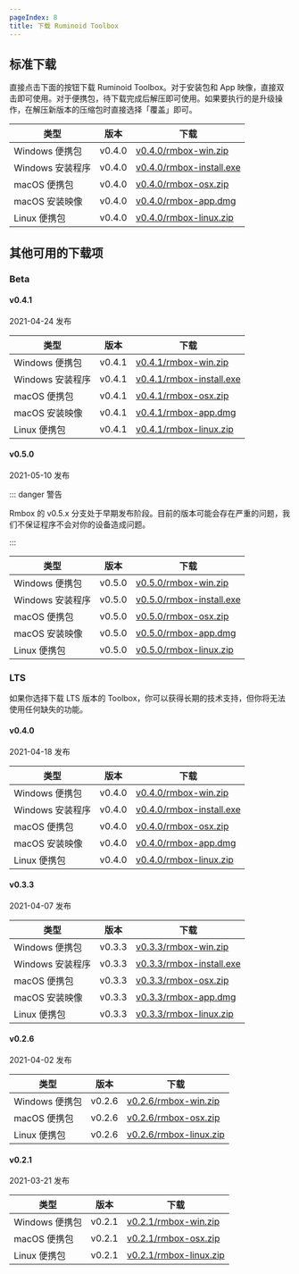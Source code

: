 ```yaml
---
pageIndex: 8
title: 下载 Ruminoid Toolbox
---
```


## 标准下载

直接点击下面的按钮下载 Ruminoid Toolbox。对于安装包和 App 映像，直接双击即可使用。对于便携包，待下载完成后解压即可使用。如果要执行的是升级操作，在解压新版本的压缩包时直接选择「覆盖」即可。

类型|版本|下载
-|-|-
Windows 便携包|v0.4.0|[v0.4.0/rmbox-win.zip](https://vbox-down-a.obs.cn-east-3.myhuaweicloud.com/rmbox/v0.4.0/rmbox-win.zip)
Windows 安装程序|v0.4.0|[v0.4.0/rmbox-install.exe](https://vbox-down-a.obs.cn-east-3.myhuaweicloud.com/rmbox/v0.4.0/rmbox-install.exe)
macOS 便携包|v0.4.0|[v0.4.0/rmbox-osx.zip](https://vbox-down-a.obs.cn-east-3.myhuaweicloud.com/rmbox/v0.4.0/rmbox-osx.zip)
macOS 安装映像|v0.4.0|[v0.4.0/rmbox-app.dmg](https://vbox-down-a.obs.cn-east-3.myhuaweicloud.com/rmbox/v0.4.0/rmbox-app.dmg)
Linux 便携包|v0.4.0|[v0.4.0/rmbox-linux.zip](https://vbox-down-a.obs.cn-east-3.myhuaweicloud.com/rmbox/v0.4.0/rmbox-linux.zip)

## 其他可用的下载项

### Beta

#### v0.4.1

2021-04-24 发布

类型|版本|下载
-|-|-
Windows 便携包|v0.4.1|[v0.4.1/rmbox-win.zip](https://vbox-down-a.obs.cn-east-3.myhuaweicloud.com/rmbox/v0.4.1/rmbox-win.zip)
Windows 安装程序|v0.4.1|[v0.4.1/rmbox-install.exe](https://vbox-down-a.obs.cn-east-3.myhuaweicloud.com/rmbox/v0.4.1/rmbox-install.exe)
macOS 便携包|v0.4.1|[v0.4.1/rmbox-osx.zip](https://vbox-down-a.obs.cn-east-3.myhuaweicloud.com/rmbox/v0.4.1/rmbox-osx.zip)
macOS 安装映像|v0.4.1|[v0.4.1/rmbox-app.dmg](https://vbox-down-a.obs.cn-east-3.myhuaweicloud.com/rmbox/v0.4.1/rmbox-app.dmg)
Linux 便携包|v0.4.1|[v0.4.1/rmbox-linux.zip](https://vbox-down-a.obs.cn-east-3.myhuaweicloud.com/rmbox/v0.4.1/rmbox-linux.zip)

#### v0.5.0

2021-05-10 发布

::: danger 警告

Rmbox 的 v0.5.x 分支处于早期发布阶段。目前的版本可能会存在严重的问题，我们不保证程序不会对你的设备造成问题。

:::

类型|版本|下载
-|-|-
Windows 便携包|v0.5.0|[v0.5.0/rmbox-win.zip](https://vbox-down-a.obs.cn-east-3.myhuaweicloud.com/rmbox/v0.5.0/rmbox-win.zip)
Windows 安装程序|v0.5.0|[v0.5.0/rmbox-install.exe](https://vbox-down-a.obs.cn-east-3.myhuaweicloud.com/rmbox/v0.5.0/rmbox-install.exe)
macOS 便携包|v0.5.0|[v0.5.0/rmbox-osx.zip](https://vbox-down-a.obs.cn-east-3.myhuaweicloud.com/rmbox/v0.5.0/rmbox-osx.zip)
macOS 安装映像|v0.5.0|[v0.5.0/rmbox-app.dmg](https://vbox-down-a.obs.cn-east-3.myhuaweicloud.com/rmbox/v0.5.0/rmbox-app.dmg)
Linux 便携包|v0.5.0|[v0.5.0/rmbox-linux.zip](https://vbox-down-a.obs.cn-east-3.myhuaweicloud.com/rmbox/v0.5.0/rmbox-linux.zip)

### LTS <Badge type="error" text="不推荐"/>

如果你选择下载 LTS 版本的 Toolbox，你可以获得长期的技术支持，但你将无法使用任何缺失的功能。

#### v0.4.0

2021-04-18 发布

类型|版本|下载
-|-|-
Windows 便携包|v0.4.0|[v0.4.0/rmbox-win.zip](https://vbox-down-a.obs.cn-east-3.myhuaweicloud.com/rmbox/v0.4.0/rmbox-win.zip)
Windows 安装程序|v0.4.0|[v0.4.0/rmbox-install.exe](https://vbox-down-a.obs.cn-east-3.myhuaweicloud.com/rmbox/v0.4.0/rmbox-install.exe)
macOS 便携包|v0.4.0|[v0.4.0/rmbox-osx.zip](https://vbox-down-a.obs.cn-east-3.myhuaweicloud.com/rmbox/v0.4.0/rmbox-osx.zip)
macOS 安装映像|v0.4.0|[v0.4.0/rmbox-app.dmg](https://vbox-down-a.obs.cn-east-3.myhuaweicloud.com/rmbox/v0.4.0/rmbox-app.dmg)
Linux 便携包|v0.4.0|[v0.4.0/rmbox-linux.zip](https://vbox-down-a.obs.cn-east-3.myhuaweicloud.com/rmbox/v0.4.0/rmbox-linux.zip)

#### v0.3.3

2021-04-07 发布

类型|版本|下载
-|-|-
Windows 便携包|v0.3.3|[v0.3.3/rmbox-win.zip](https://vbox-down-a.obs.cn-east-3.myhuaweicloud.com/rmbox/v0.3.3/rmbox-win.zip)
Windows 安装程序|v0.3.3|[v0.3.3/rmbox-install.exe](https://vbox-down-a.obs.cn-east-3.myhuaweicloud.com/rmbox/v0.3.3/rmbox-install.exe)
macOS 便携包|v0.3.3|[v0.3.3/rmbox-osx.zip](https://vbox-down-a.obs.cn-east-3.myhuaweicloud.com/rmbox/v0.3.3/rmbox-osx.zip)
macOS 安装映像|v0.3.3|[v0.3.3/rmbox-app.dmg](https://vbox-down-a.obs.cn-east-3.myhuaweicloud.com/rmbox/v0.3.3/rmbox-app.dmg)
Linux 便携包|v0.3.3|[v0.3.3/rmbox-linux.zip](https://vbox-down-a.obs.cn-east-3.myhuaweicloud.com/rmbox/v0.3.3/rmbox-linux.zip)

#### v0.2.6

2021-04-02 发布

类型|版本|下载
-|-|-
Windows 便携包|v0.2.6|[v0.2.6/rmbox-win.zip](https://vbox-down-a.obs.cn-east-3.myhuaweicloud.com/rmbox/v0.2.6/rmbox-win.zip)
macOS 便携包|v0.2.6|[v0.2.6/rmbox-osx.zip](https://vbox-down-a.obs.cn-east-3.myhuaweicloud.com/rmbox/v0.2.6/rmbox-osx.zip)
Linux 便携包|v0.2.6|[v0.2.6/rmbox-linux.zip](https://vbox-down-a.obs.cn-east-3.myhuaweicloud.com/rmbox/v0.2.6/rmbox-linux.zip)

#### v0.2.1

2021-03-21 发布

类型|版本|下载
-|-|-
Windows 便携包|v0.2.1|[v0.2.1/rmbox-win.zip](https://vbox-down-a.obs.cn-east-3.myhuaweicloud.com/rmbox/v0.2.1/rmbox-win.zip)
macOS 便携包|v0.2.1|[v0.2.1/rmbox-osx.zip](https://vbox-down-a.obs.cn-east-3.myhuaweicloud.com/rmbox/v0.2.1/rmbox-osx.zip)
Linux 便携包|v0.2.1|[v0.2.1/rmbox-linux.zip](https://vbox-down-a.obs.cn-east-3.myhuaweicloud.com/rmbox/v0.2.1/rmbox-linux.zip)
